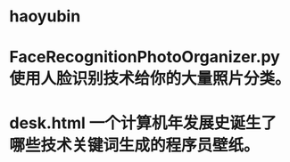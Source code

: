 # haoyubin
# FaceRecognitionPhotoOrganizer.py 使用人脸识别技术给你的大量照片分类。
# desk.html 一个计算机年发展史诞生了哪些技术关键词生成的程序员壁纸。
